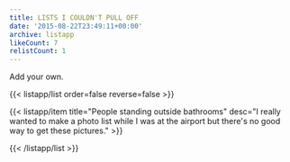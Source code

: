 ```yaml
---
title: LISTS I COULDN'T PULL OFF
date: '2015-08-22T23:49:11+00:00'
archive: listapp
likeCount: 7
relistCount: 1
---
```


Add your own.

<!--more-->

{{< listapp/list order=false reverse=false >}}

   {{< listapp/item title="People standing outside bathrooms"
      desc="I really wanted to make a photo list while I was at the airport but there's no good way to get these pictures." >}}

{{< /listapp/list >}}
